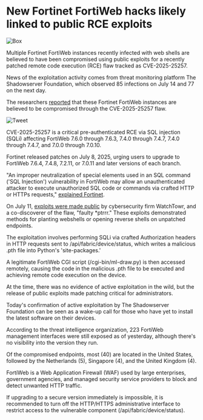# New Fortinet FortiWeb hacks likely linked to public RCE exploits

![Box](https://www.bleepstatic.com/content/hl-images/2024/08/28/hacker.jpg)

Multiple Fortinet FortiWeb instances recently infected with web shells are believed to have been compromised using public exploits for a recently patched remote code execution (RCE) flaw tracked as CVE-2025-25257.

News of the exploitation activity comes from threat monitoring platform The Shadowserver Foundation, which observed 85 infections on July 14 and 77 on the next day.

The researchers [reported](https://x.com/Shadowserver/status/1945407662805454871) that these Fortinet FortiWeb instances are believed to be compromised through the CVE-2025-25257 flaw.

![Tweet](https://www.bleepstatic.com/images/news/u/1220909/2025/July/tweet.png)

CVE-2025-25257 is a critical pre-authenticated RCE via SQL injection (SQLi) affecting FortiWeb 7.6.0 through 7.6.3, 7.4.0 through 7.4.7, 7.4.0 through 7.4.7, and 7.0.0 through 7.0.10.

Fortinet released patches on July 8, 2025, urging users to upgrade to FortiWeb 7.6.4, 7.4.8, 7.2.11, or 7.0.11 and later versions of each branch.

"An improper neutralization of special elements used in an SQL command ('SQL Injection') vulnerability in FortiWeb may allow an unauthenticated attacker to execute unauthorized SQL code or commands via crafted HTTP or HTTPs requests," [explained Fortinet](https://fortiguard.fortinet.com/psirt/FG-IR-25-151).

On July 11, [exploits were made public](https://www.bleepingcomputer.com/news/security/exploits-for-pre-auth-fortinet-fortiweb-rce-flaw-released-patch-now/) by cybersecurity firm WatchTowr, and a co-discoverer of the flaw, "faulty *ptrrr." These exploits demonstrated methods for planting webshells or opening reverse shells on unpatched endpoints.

The exploitation involves performing SQLi via crafted Authorization headers in HTTP requests sent to /api/fabric/device/status, which writes a malicious .pth file into Python's 'site-packages.'

A legitimate FortiWeb CGI script (/cgi-bin/ml-draw.py) is then accessed remotely, causing the code in the malicious .pth file to be executed and achieving remote code execution on the device.

At the time, there was no evidence of active exploitation in the wild, but the release of public exploits made patching critical for administrators.

Today's confirmation of active exploitation by The Shadowserver Foundation can be seen as a wake-up call for those who have yet to install the latest software on their devices.

According to the threat intelligence organization, 223 FortiWeb management interfaces were still exposed as of yesterday, although there's no visibility into the version they run.

Of the compromised endpoints, most (40) are located in the United States, followed by the Netherlands (5), Singapore (4), and the United Kingdom (4).

FortiWeb is a Web Application Firewall (WAF) used by large enterprises, government agencies, and managed security service providers to block and detect unwanted HTTP traffic.

If upgrading to a secure version immediately is impossible, it is recommended to turn off the HTTP/HTTPS administrative interface to restrict access to the vulnerable component (/api/fabric/device/status).